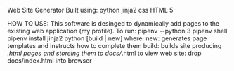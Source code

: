 Web Site Generator
Built using:
    python
    jinja2
    css
    HTML 5


HOW TO USE:
This software is desinged to dynamically add pages to the existing web application (my profile).
To run:
    pipenv --python 3
    pipenv shell
    pipenv install jinja2
    python [build | new]    where:
                                new: generates page templates and instructs how to complete them
                                build: builds site producing *.html pages and storeing them to docs/*.html
    to view web site:
        drop docs/index.html into browser
        
